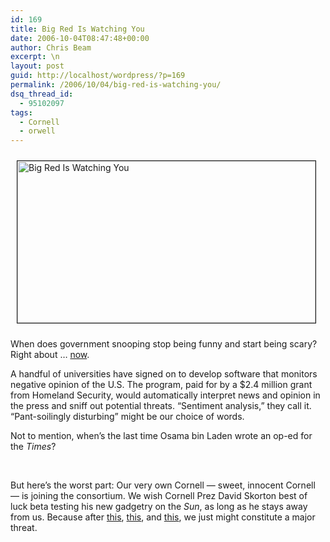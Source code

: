 ```yaml
---
id: 169
title: Big Red Is Watching You
date: 2006-10-04T08:47:48+00:00
author: Chris Beam
excerpt: \n
layout: post
guid: http://localhost/wordpress/?p=169
permalink: /2006/10/04/big-red-is-watching-you/
dsq_thread_id:
  - 95102097
tags:
  - Cornell
  - orwell
---
```

<img width="477" vspace="10" hspace="10" height="259" border="1" align="top" src="http://www.ivygateblog.com/wp-content/uploads/2006/10/1984.jpg" alt="Big Red Is Watching You" />

When does government snooping stop being funny and start being scary? Right about &#8230; [now](http://www.nytimes.com/2006/10/04/us/04monitor.html).

A handful of universities have signed on to develop software that monitors negative opinion of the U.S. The program, paid for by a $2.4 million grant from Homeland Security, would automatically interpret news and opinion in the press and sniff out potential threats. &#8220;Sentiment analysis,&#8221; they call it. &#8220;Pant-soilingly disturbing&#8221; might be our choice of words.

Not to mention, when&#8217;s the last time Osama bin Laden wrote an op-ed for the _Times_?&nbsp;
  
&nbsp;
  
But here&#8217;s the worst part: Our very own Cornell &#8212; sweet, innocent Cornell &#8212; is joining the consortium. We wish Cornell Prez David Skorton best of luck beta testing his new gadgetry on the _Sun_, as long as he stays away from us. Because after [this](http://www.ivygateblog.com/2006/09/hello_cornell_coeds_my_name_is_david_skorton_and_i_am_here_to_sex_you_down.html), [this](http://www.ivygateblog.com/2006/09/skorton_popularity_now_just_getting_weird.html), and [this](http://www.ivygateblog.com/2006/08/year_of_the_college_blog_off_to_a_bad_start.html), we just might constitute a major threat.